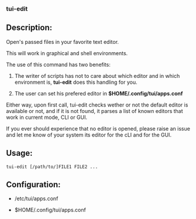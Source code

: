 ### tui-edit

Description:
------------
Open's passed files in your favorite text editor.

This will work in graphical and shell environments.

The use of this command has two benefits:

1. The writer of scripts has not to care about which editor and in which environment is, **tui-edit** does this handling for you.

2. The user can set his prefered editor in **$HOME/.config/tui/apps.conf**

Either way, upon first call, tui-edit checks wether or not the default editor is available or not, and if it is not found, it parses a list of known editors that work in current mode, CLI or GUI.

If you ever should experience that no editor is opened, please raise an issue and let me know of your system its editor for the cLI and for the GUI.

Usage:
------

    tui-edit [/path/to/]FILE1 FILE2 ...


Configuration:
--------------

* /etc/tui/apps.conf

* $HOME/.config/tui/apps.conf